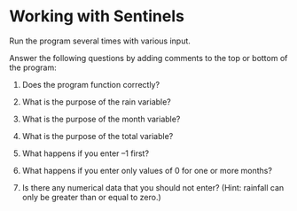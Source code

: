 # Working with Sentinels
Run the program several times with various input. 

Answer the following questions by adding comments to the top or bottom of the program:

1. Does the program function correctly?

2. What is the purpose of the rain variable?

3. What is the purpose of the month variable?

4. What is the purpose of the total variable?

5. What happens if you enter –1 first? 

6. What happens if you enter only values of 0 for one or more months? 

7. Is there any numerical data that you should not enter? (Hint: rainfall can only be greater than or equal to zero.)

